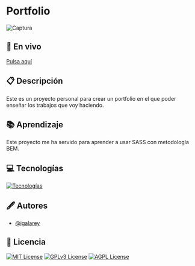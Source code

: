
# Portfolio

![Captura](https://i.imgur.com/2ixc5vk.png)

## 🔴 En vivo

[Pulsa aquí](https://igalarey.github.io/portfolio/)

## 📋 Descripción

Este es un proyecto personal para crear un portfolio en el que poder enseñar los trabajos que voy haciendo.
## 📚 Aprendizaje

Este proyecto me ha servido para aprender a usar SASS con metodología BEM.


## 💻 Tecnologías

[![Tecnologías](https://skillicons.dev/icons?i=html,sass,css,js)]()
## 🖋️ Autores

- [@igalarey](https://www.github.com/igalarey)


## 📑 Licencia

[![MIT License](https://img.shields.io/badge/License-MIT-green.svg)](https://choosealicense.com/licenses/mit/)
[![GPLv3 License](https://img.shields.io/badge/License-GPL%20v3-yellow.svg)](https://opensource.org/licenses/)
[![AGPL License](https://img.shields.io/badge/license-AGPL-blue.svg)](http://www.gnu.org/licenses/agpl-3.0)
